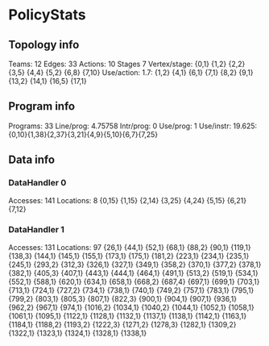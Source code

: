 # PolicyStats
## Topology info
Teams:		12
Edges:		33
Actions:	10
Stages		7
Vertex/stage:	{0,1} {1,2} {2,2} {3,5} {4,4} {5,2} {6,8} {7,10} 
Use/action:	1.7: {1,2} {4,1} {6,1} {7,1} {8,2} {9,1} {13,2} {14,1} {16,5} {17,1} 

## Program info
Programs:	33
Line/prog:	4.75758
Intr/prog:	0
Use/prog:	1
Use/instr:	19.625: {0,10}{1,38}{2,37}{3,21}{4,9}{5,10}{6,7}{7,25}

## Data info

### DataHandler 0
Accesses:	141
Locations:	8
{0,15} {1,15} {2,14} {3,25} {4,24} {5,15} {6,21} {7,12} 

### DataHandler 1
Accesses:	131
Locations:	97
{26,1} {44,1} {52,1} {68,1} {88,2} {90,1} {119,1} {138,3} {144,1} {145,1} {155,1} {173,1} {175,1} {181,2} {223,1} {234,1} {235,1} {245,1} {293,2} {312,3} {326,1} {327,1} {349,1} {358,2} {370,1} {377,2} {378,1} {382,1} {405,3} {407,1} {443,1} {444,1} {464,1} {491,1} {513,2} {519,1} {534,1} {552,1} {588,1} {620,1} {634,1} {658,1} {668,2} {687,4} {697,1} {699,1} {703,1} {713,1} {724,1} {727,2} {734,1} {738,1} {740,1} {749,2} {757,1} {783,1} {795,1} {799,2} {803,1} {805,3} {807,1} {822,3} {900,1} {904,1} {907,1} {936,1} {962,2} {967,1} {974,1} {1016,2} {1034,1} {1040,2} {1044,1} {1052,1} {1058,1} {1061,1} {1095,1} {1122,1} {1128,1} {1132,1} {1137,1} {1138,1} {1142,1} {1163,1} {1184,1} {1188,2} {1193,2} {1222,3} {1271,2} {1278,3} {1282,1} {1309,2} {1322,1} {1323,1} {1324,1} {1328,1} {1338,1} 